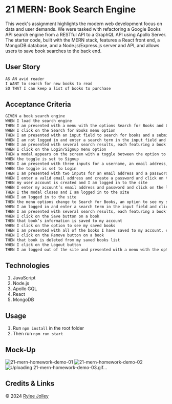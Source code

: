 # 21 MERN: Book Search Engine

This week's assignment highlights the modern web development focus on data and user demands. We were tasked with refactoring a Google Books API search engine from a RESTful API to a GraphQL API using Apollo Server. The starter code, built with the MERN stack, features a React front end, a MongoDB database, and a Node.js/Express.js server and API, and allows users to save book searches to the back end.

## User Story

```md
AS AN avid reader
I WANT to search for new books to read
SO THAT I can keep a list of books to purchase
```

## Acceptance Criteria

```md
GIVEN a book search engine
WHEN I load the search engine
THEN I am presented with a menu with the options Search for Books and Login/Signup and an input field to search for books and a submit button
WHEN I click on the Search for Books menu option
THEN I am presented with an input field to search for books and a submit button
WHEN I am not logged in and enter a search term in the input field and click the submit button
THEN I am presented with several search results, each featuring a book’s title, author, description, image, and a link to that book on the Google Books site
WHEN I click on the Login/Signup menu option
THEN a modal appears on the screen with a toggle between the option to log in or sign up
WHEN the toggle is set to Signup
THEN I am presented with three inputs for a username, an email address, and a password, and a signup button
WHEN the toggle is set to Login
THEN I am presented with two inputs for an email address and a password and login button
WHEN I enter a valid email address and create a password and click on the signup button
THEN my user account is created and I am logged in to the site
WHEN I enter my account’s email address and password and click on the login button
THEN I the modal closes and I am logged in to the site
WHEN I am logged in to the site
THEN the menu options change to Search for Books, an option to see my saved books, and Logout
WHEN I am logged in and enter a search term in the input field and click the submit button
THEN I am presented with several search results, each featuring a book’s title, author, description, image, and a link to that book on the Google Books site and a button to save a book to my account
WHEN I click on the Save button on a book
THEN that book’s information is saved to my account
WHEN I click on the option to see my saved books
THEN I am presented with all of the books I have saved to my account, each featuring the book’s title, author, description, image, and a link to that book on the Google Books site and a button to remove a book from my account
WHEN I click on the Remove button on a book
THEN that book is deleted from my saved books list
WHEN I click on the Logout button
THEN I am logged out of the site and presented with a menu with the options Search for Books and Login/Signup and an input field to search for books and a submit button  
```
## Technologies

  1. JavaScript
  2. Node.js
  3. Apollo GQL
  4. React
  5. MongoDB

## Usage

  1. Run `npm install` in the root folder
  2. Then run `npm run start`

## Mock-Up

![21-mern-homework-demo-01](https://github.com/ryloaf/mern-book-search-challenge/assets/151485696/b8e0e05e-70d2-4f7d-a376-64cf18cead69)
![21-mern-homework-demo-02](https://github.com/ryloaf/mern-book-search-challenge/assets/151485696/3f3c5e01-d580-4182-9f44-822cc0d4d88b)
![Uploading 21-mern-homework-demo-03.gif…]()

## Credits & Links

  © 2024 [Rylee Jolley](https://github.com/ryloaf)
